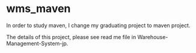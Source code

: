 # wms_maven

In order to study maven, I change my graduating project to maven project.

The details of this project, please see read me file in Warehouse-Management-System-jp.
